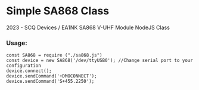 # Simple SA868 Class
2023 - SCQ Devices / EA1NK
SA868 V-UHF Module NodeJS Class

### Usage:
```
const SA868 = require ("./sa868.js")
const device = new SA868('/dev/ttyUSB0'); //Change serial port to your configuration
device.connect();
device.sendCommand('+DMOCONNECT');
device.sendCommand('S+455.2250');
```
